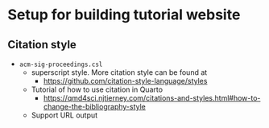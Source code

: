 # Setup for building tutorial website


## Citation style 

- `acm-sig-proceedings.csl`
  - superscript style. More citation style can be found at
    -  https://github.com/citation-style-language/styles
  - Tutorial of how to use citation in Quarto
    - https://qmd4sci.njtierney.com/citations-and-styles.html#how-to-change-the-bibliography-style
  - Support URL output